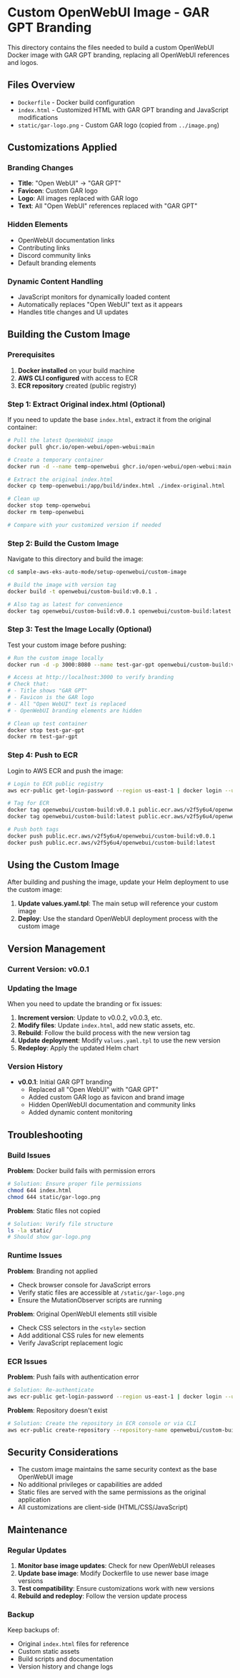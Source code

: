 # Custom OpenWebUI Image - GAR GPT Branding

This directory contains the files needed to build a custom OpenWebUI Docker image with GAR GPT branding, replacing all OpenWebUI references and logos.

## Files Overview

- `Dockerfile` - Docker build configuration
- `index.html` - Customized HTML with GAR GPT branding and JavaScript modifications
- `static/gar-logo.png` - Custom GAR logo (copied from `../image.png`)

## Customizations Applied

### Branding Changes
- **Title**: "Open WebUI" → "GAR GPT"
- **Favicon**: Custom GAR logo
- **Logo**: All images replaced with GAR logo
- **Text**: All "Open WebUI" references replaced with "GAR GPT"

### Hidden Elements
- OpenWebUI documentation links
- Contributing links
- Discord community links
- Default branding elements

### Dynamic Content Handling
- JavaScript monitors for dynamically loaded content
- Automatically replaces "Open WebUI" text as it appears
- Handles title changes and UI updates

## Building the Custom Image

### Prerequisites

1. **Docker installed** on your build machine
2. **AWS CLI configured** with access to ECR
3. **ECR repository** created (public registry)

### Step 1: Extract Original index.html (Optional)

If you need to update the base `index.html`, extract it from the original container:

```bash
# Pull the latest OpenWebUI image
docker pull ghcr.io/open-webui/open-webui:main

# Create a temporary container
docker run -d --name temp-openwebui ghcr.io/open-webui/open-webui:main

# Extract the original index.html
docker cp temp-openwebui:/app/build/index.html ./index-original.html

# Clean up
docker stop temp-openwebui
docker rm temp-openwebui

# Compare with your customized version if needed
```

### Step 2: Build the Custom Image

Navigate to this directory and build the image:

```bash
cd sample-aws-eks-auto-mode/setup-openwebui/custom-image

# Build the image with version tag
docker build -t openwebui/custom-build:v0.0.1 .

# Also tag as latest for convenience
docker tag openwebui/custom-build:v0.0.1 openwebui/custom-build:latest
```

### Step 3: Test the Image Locally (Optional)

Test your custom image before pushing:

```bash
# Run the custom image locally
docker run -d -p 3000:8080 --name test-gar-gpt openwebui/custom-build:v0.0.1

# Access at http://localhost:3000 to verify branding
# Check that:
# - Title shows "GAR GPT"
# - Favicon is the GAR logo
# - All "Open WebUI" text is replaced
# - OpenWebUI branding elements are hidden

# Clean up test container
docker stop test-gar-gpt
docker rm test-gar-gpt
```

### Step 4: Push to ECR

Login to AWS ECR and push the image:

```bash
# Login to ECR public registry
aws ecr-public get-login-password --region us-east-1 | docker login --username AWS --password-stdin public.ecr.aws/v2f5y6u4

# Tag for ECR
docker tag openwebui/custom-build:v0.0.1 public.ecr.aws/v2f5y6u4/openwebui/custom-build:v0.0.1
docker tag openwebui/custom-build:latest public.ecr.aws/v2f5y6u4/openwebui/custom-build:latest

# Push both tags
docker push public.ecr.aws/v2f5y6u4/openwebui/custom-build:v0.0.1
docker push public.ecr.aws/v2f5y6u4/openwebui/custom-build:latest
```

## Using the Custom Image

After building and pushing the image, update your Helm deployment to use the custom image:

1. **Update values.yaml.tpl**: The main setup will reference your custom image
2. **Deploy**: Use the standard OpenWebUI deployment process with the custom image

## Version Management

### Current Version: v0.0.1

### Updating the Image

When you need to update the branding or fix issues:

1. **Increment version**: Update to v0.0.2, v0.0.3, etc.
2. **Modify files**: Update `index.html`, add new static assets, etc.
3. **Rebuild**: Follow the build process with the new version tag
4. **Update deployment**: Modify `values.yaml.tpl` to use the new version
5. **Redeploy**: Apply the updated Helm chart

### Version History

- **v0.0.1**: Initial GAR GPT branding
  - Replaced all "Open WebUI" with "GAR GPT"
  - Added custom GAR logo as favicon and brand image
  - Hidden OpenWebUI documentation and community links
  - Added dynamic content monitoring

## Troubleshooting

### Build Issues

**Problem**: Docker build fails with permission errors
```bash
# Solution: Ensure proper file permissions
chmod 644 index.html
chmod 644 static/gar-logo.png
```

**Problem**: Static files not copied
```bash
# Solution: Verify file structure
ls -la static/
# Should show gar-logo.png
```

### Runtime Issues

**Problem**: Branding not applied
- Check browser console for JavaScript errors
- Verify static files are accessible at `/static/gar-logo.png`
- Ensure the MutationObserver scripts are running

**Problem**: Original OpenWebUI elements still visible
- Check CSS selectors in the `<style>` section
- Add additional CSS rules for new elements
- Verify JavaScript replacement logic

### ECR Issues

**Problem**: Push fails with authentication error
```bash
# Solution: Re-authenticate
aws ecr-public get-login-password --region us-east-1 | docker login --username AWS --password-stdin public.ecr.aws/v2f5y6u4
```

**Problem**: Repository doesn't exist
```bash
# Solution: Create the repository in ECR console or via CLI
aws ecr-public create-repository --repository-name openwebui/custom-build --region us-east-1
```

## Security Considerations

- The custom image maintains the same security context as the base OpenWebUI image
- No additional privileges or capabilities are added
- Static files are served with the same permissions as the original application
- All customizations are client-side (HTML/CSS/JavaScript)

## Maintenance

### Regular Updates

1. **Monitor base image updates**: Check for new OpenWebUI releases
2. **Update base image**: Modify Dockerfile to use newer base image versions
3. **Test compatibility**: Ensure customizations work with new versions
4. **Rebuild and redeploy**: Follow the version update process

### Backup

Keep backups of:
- Original `index.html` files for reference
- Custom static assets
- Build scripts and documentation
- Version history and change logs
